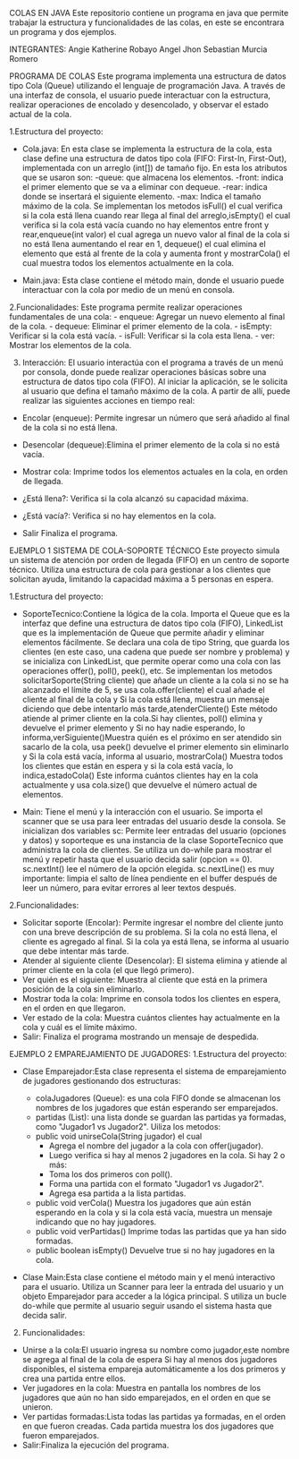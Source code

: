 COLAS EN JAVA 
Este repositorio contiene un programa en java que permite trabajar la estructura  y funcionalidades de las colas, en este se encontrara un programa y dos ejemplos.

INTEGRANTES:
Angie Katherine Robayo Angel 
Jhon Sebastian Murcia Romero

PROGRAMA DE COLAS 
Este programa implementa una estructura de datos tipo Cola (Queue) utilizando el lenguaje de programación Java. A través de una interfaz de consola, el usuario puede interactuar con la estructura, realizar operaciones de encolado y desencolado, y observar el estado actual de la cola. 

1.Estructura del proyecto:

* Cola.java: En esta clase se implementa la estructura de la cola, esta clase define una estructura de datos tipo cola (FIFO: First-In,     First-Out), implementada con un arreglo (int[]) de tamaño fijo. 
En esta los atributos que se usaron son:
  -queue: que almacena los elementos.
  -front: indica el primer elemento que se va a eliminar con dequeue.
  -rear: indica donde se insertará el siguiente elemento.
  -max: Indica el tamaño máximo de la cola.
Se implementan los metodos isFull() el cual verifica si la cola está llena cuando rear llega al final del arreglo,isEmpty() el cual verifica si la cola está vacía cuando no hay elementos entre front y rear,enqueue(int valor) el cual agrega un nuevo valor al final de la cola si no está llena aumentando el rear en 1, dequeue() el cual elimina el elemento que está al frente de la cola y aumenta front y mostrarCola() el cual muestra todos los elementos actualmente en la cola.
    
* Main.java: Esta clase contiene el método main, donde el usuario puede interactuar con la cola por medio de un menú en consola.


2.Funcionalidades:
Este programa permite realizar operaciones fundamentales de una cola:
    - enqueue: Agregar un nuevo elemento al final de la cola.
    - dequeue: Eliminar el primer elemento de la cola.
    - isEmpty: Verificar si la cola está vacía.
    - isFull: Verificar si la cola esta llena.
    - ver: Mostrar los elementos de la cola.

3. Interacción: 
  El usuario interactúa con el programa a través de un menú por consola, donde puede realizar operaciones básicas sobre una estructura de    datos tipo cola (FIFO). Al iniciar la aplicación, se le solicita al usuario que defina el tamaño máximo de la cola. A partir de allí,      puede realizar las siguientes acciones en tiempo real:

- Encolar (enqueue): Permite ingresar un número que será añadido al final de la cola si no está llena.

- Desencolar (dequeue):Elimina el primer elemento de la cola si no está vacía.

- Mostrar cola: Imprime todos los elementos actuales en la cola, en orden de llegada.

- ¿Está llena?: Verifica si la cola alcanzó su capacidad máxima.

- ¿Está vacía?: Verifica si no hay elementos en la cola.

- Salir
  Finaliza el programa.

EJEMPLO 1 SISTEMA DE COLA-SOPORTE TÉCNICO 
Este proyecto simula un sistema de atención por orden de llegada (FIFO) en un centro de soporte técnico. Utiliza una estructura de cola para gestionar a los clientes que solicitan ayuda, limitando la capacidad máxima a 5 personas en espera.

1.Estructura del proyecto:

* SoporteTecnico:Contiene la lógica de la cola.
Importa el Queue que es la interfaz que define una estructura de datos tipo cola (FIFO), LinkedList que es la implementación de Queue que permite añadir y eliminar elementos fácilmente.
Se declara una cola de tipo String, que guarda los clientes (en este caso, una cadena que puede ser nombre y problema) y se inicializa con LinkedList, que permite operar como una cola con las operaciones offer(), poll(), peek(), etc.
Se implementan los metodos solicitarSoporte(String cliente) que añade un cliente a la cola si no se ha alcanzado el límite de 5, se usa cola.offer(cliente) el cual añade el cliente al final de la cola y Si la cola está llena, muestra un mensaje diciendo que debe intentarlo más tarde,atenderCliente() Este método atiende al primer cliente en la cola.Si hay clientes, poll() elimina y devuelve el primer elemento y Si no hay nadie esperando, lo informa,verSiguiente()Muestra quién es el próximo en ser atendido sin sacarlo de la cola, usa peek() devuelve el primer elemento sin eliminarlo y Si la cola está vacía, informa al usuario, mostrarCola() Muestra todos los clientes que están en espera y si la cola está vacía, lo indica,estadoCola() Este informa cuántos clientes hay en la cola actualmente y usa cola.size() que devuelve el número actual de elementos.

* Main: Tiene el menú y la interacción con el usuario.
Se importa el scanner  que se usa para leer entradas del usuario desde la consola.
Se inicializan dos variables sc: Permite leer entradas del usuario (opciones y datos) y soporteque es una instancia de la clase SoporteTecnico que administra la cola de clientes.
Se utiliza un do-while para mostrar el menú y repetir hasta que el usuario decida salir (opcion == 0).
sc.nextInt() lee el número de la opción elegida.
sc.nextLine() es muy importante: limpia el salto de línea pendiente en el buffer después de leer un número, para evitar errores al leer textos después.

2.Funcionalidades:
- Solicitar soporte (Encolar): Permite ingresar el nombre del cliente junto con una breve descripción de su problema.
  Si la cola no está llena, el cliente es agregado al final.
  Si la cola ya está llena, se informa al usuario que debe intentar más tarde.
- Atender al siguiente cliente (Desencolar):
  El sistema elimina y atiende al primer cliente en la cola (el que llegó primero).
- Ver quién es el siguiente:
  Muestra al cliente que está en la primera posición de la cola sin eliminarlo.
- Mostrar toda la cola:
  Imprime en consola todos los clientes en espera, en el orden en que llegaron.
- Ver estado de la cola: 
  Muestra cuántos clientes hay actualmente en la cola y cuál es el límite máximo.
- Salir:
  Finaliza el programa mostrando un mensaje de despedida.

EJEMPLO 2 EMPAREJAMIENTO DE JUGADORES:
1.Estructura del proyecto:

* Clase Emparejador:Esta clase representa el sistema de emparejamiento de jugadores gestionando dos estructuras:
    - colaJugadores (Queue<String>): es una cola FIFO donde se almacenan los nombres de los jugadores que están esperando ser emparejados.
    - partidas (List<String>): una lista donde se guardan las partidas ya formadas, como "Jugador1 vs Jugador2".
  Uiliza los metodos:
    - public void unirseCola(String jugador) el cual
      - Agrega el nombre del jugador a la cola con offer(jugador).
      - Luego verifica si hay al menos 2 jugadores en la cola.
      Si hay 2 o más:
      - Toma los dos primeros con poll().
      - Forma una partida con el formato "Jugador1 vs Jugador2".
      - Agrega esa partida a la lista partidas.
    - public void verCola()
    Muestra los jugadores que aún están esperando en la cola y si la cola está vacía, muestra un mensaje indicando que no hay jugadores.
    - public void verPartidas()
    Imprime todas las partidas que ya han sido formadas.
    - public boolean isEmpty()
    Devuelve true si no hay jugadores en la cola.

* Clase Main:Esta clase  contiene el método main y el menú interactivo para el usuario.
  Utiliza un Scanner para leer la entrada del usuario y un objeto Emparejador para acceder a la lógica principal.
  S utiliza un bucle do-while que permite al usuario seguir usando el sistema hasta que decida salir.
  
2. Funcionalidades:
- Unirse a la cola:El usuario ingresa su nombre como jugador,este nombre se agrega al final de la cola de espera Si hay al menos dos jugadores disponibles, el sistema empareja automáticamente a los dos primeros y crea una partida entre ellos.
- Ver jugadores en la cola: Muestra en pantalla los nombres de los jugadores que aún no han sido emparejados, en el orden en que se unieron.
- Ver partidas formadas:Lista todas las partidas ya formadas, en el orden en que fueron creadas.
Cada partida muestra los dos jugadores que fueron emparejados.
- Salir:Finaliza la ejecución del programa.

